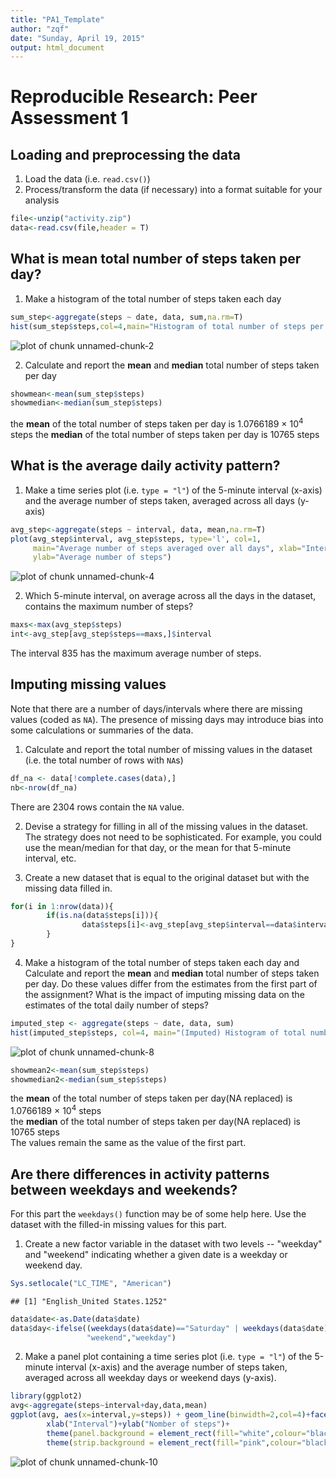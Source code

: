 ```yaml
---
title: "PA1_Template"
author: "zqf"
date: "Sunday, April 19, 2015"
output: html_document
---
```


# Reproducible Research: Peer Assessment 1


## Loading and preprocessing the data

1. Load the data (i.e. `read.csv()`)
2. Process/transform the data (if necessary) into a format suitable for your analysis


```r
file<-unzip("activity.zip")
data<-read.csv(file,header = T)
```


## What is mean total number of steps taken per day?

1. Make a histogram of the total number of steps taken each day


```r
sum_step<-aggregate(steps ~ date, data, sum,na.rm=T)
hist(sum_step$steps,col=4,main="Histogram of total number of steps per day", xlab="Total number of steps in a day")
```

![plot of chunk unnamed-chunk-2](figure/unnamed-chunk-2-1.png) 

2. Calculate and report the **mean** and **median** total number of steps taken per day

```r
showmean<-mean(sum_step$steps)
showmedian<-median(sum_step$steps)
```
the **mean** of the total number of steps taken per day is 1.0766189 &times; 10<sup>4</sup> steps
the **median** of the total number of steps taken per day is 10765 steps

## What is the average daily activity pattern?

1. Make a time series plot (i.e. `type = "l"`) of the 5-minute interval (x-axis) and the average number of steps taken, averaged across all days (y-axis)

```r
avg_step<-aggregate(steps ~ interval, data, mean,na.rm=T)
plot(avg_step$interval, avg_step$steps, type='l', col=1, 
     main="Average number of steps averaged over all days", xlab="Interval", 
     ylab="Average number of steps")
```

![plot of chunk unnamed-chunk-4](figure/unnamed-chunk-4-1.png) 

2. Which 5-minute interval, on average across all the days in the dataset, contains the maximum number of steps?

```r
maxs<-max(avg_step$steps)
int<-avg_step[avg_step$steps==maxs,]$interval
```
The interval 835 has the maximum average number of steps.

## Imputing missing values

Note that there are a number of days/intervals where there are missing
values (coded as `NA`). The presence of missing days may introduce
bias into some calculations or summaries of the data.

1. Calculate and report the total number of missing values in the dataset (i.e. the total number of rows with `NA`s)


```r
df_na <- data[!complete.cases(data),]
nb<-nrow(df_na)
```

There are 2304 rows contain the `NA` value.

2. Devise a strategy for filling in all of the missing values in the dataset. The strategy does not need to be sophisticated. For example, you could use the mean/median for that day, or the mean for that 5-minute interval, etc.

3. Create a new dataset that is equal to the original dataset but with the missing data filled in.


```r
for(i in 1:nrow(data)){
        if(is.na(data$steps[i])){
                data$steps[i]<-avg_step[avg_step$interval==data$interval[i],]$steps
        }
}
```

4. Make a histogram of the total number of steps taken each day and Calculate and report the **mean** and **median** total number of steps taken per day. Do these values differ from the estimates from the first part of the assignment? What is the impact of imputing missing data on the estimates of the total daily number of steps?


```r
imputed_step <- aggregate(steps ~ date, data, sum)
hist(imputed_step$steps, col=4, main="(Imputed) Histogram of total number of steps per day", xlab="Total number of steps in a day")
```

![plot of chunk unnamed-chunk-8](figure/unnamed-chunk-8-1.png) 

```r
showmean2<-mean(sum_step$steps)
showmedian2<-median(sum_step$steps)
```
the **mean** of the total number of steps taken per day(NA replaced) is 1.0766189 &times; 10<sup>4</sup> steps  
the **median** of the total number of steps taken per day(NA replaced) is 10765 steps  
The values remain the same as the value of the first part.

## Are there differences in activity patterns between weekdays and weekends?

For this part the `weekdays()` function may be of some help here. Use
the dataset with the filled-in missing values for this part.

1. Create a new factor variable in the dataset with two levels -- "weekday" and "weekend" indicating whether a given date is a weekday or weekend day.


```r
Sys.setlocale("LC_TIME", "American")
```

```
## [1] "English_United States.1252"
```

```r
data$date<-as.Date(data$date)
data$day<-ifelse((weekdays(data$date)=="Saturday" | weekdays(data$date)== "Sunday"),
                 "weekend","weekday")
```

2. Make a panel plot containing a time series plot (i.e. `type = "l"`) of the 5-minute interval (x-axis) and the average number of steps taken, averaged across all weekday days or weekend days (y-axis).


```r
library(ggplot2)
avg<-aggregate(steps~interval+day,data,mean)
ggplot(avg, aes(x=interval,y=steps)) + geom_line(binwidth=2,col=4)+facet_wrap(~ day,ncol=1)+
        xlab("Interval")+ylab("Nomber of steps")+
        theme(panel.background = element_rect(fill="white",colour="black"),panel.grid.minor = element_blank())+
        theme(strip.background = element_rect(fill="pink",colour="black"))
```

![plot of chunk unnamed-chunk-10](figure/unnamed-chunk-10-1.png) 
